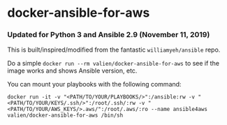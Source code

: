 # docker-ansible-for-aws
### Updated for Python 3 and Ansible 2.9 (November 11, 2019)
This is built/inspired/modified from the fantastic `williamyeh/ansible` repo.

Do a simple 
    `docker run --rm valien/docker-ansible-for-aws` to see if the image works and shows Ansible version, etc.

You can mount your playbooks with the following command:

    docker run -it -v "<PATH/TO/YOUR/PLAYBOOKS/>":/ansible:rw -v "<PATH/TO/YOUR/KEYS/.ssh/>":/root/.ssh/:rw -v "<PATH/TO/YOUR/AWS_KEYS/>.aws/":/root/.aws/:ro --name ansible4aws valien/docker-ansible-for-aws /bin/sh

